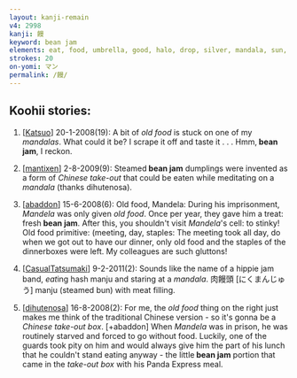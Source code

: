 ```yaml
---
layout: kanji-remain
v4: 2998
kanji: 饅
keyword: bean jam
elements: eat, food, umbrella, good, halo, drop, silver, mandala, sun, net, eye, crotch
strokes: 20
on-yomi: マン
permalink: /饅/
---
```


## Koohii stories: 

1) [<a href="http://kanji.koohii.com/profile/Katsuo">Katsuo</a>] 20-1-2008(19): A bit of <em>old food</em> is stuck on one of my <em>mandalas</em>. What could it be? I scrape it off and taste it . . . Hmm,<strong> bean jam</strong>, I reckon.

2) [<a href="http://kanji.koohii.com/profile/mantixen">mantixen</a>] 2-8-2009(9): Steamed<strong> bean jam</strong> dumplings were invented as a form of <em>Chinese take-out</em> that could be eaten while meditating on a <em>mandala</em> (thanks dihutenosa).

3) [<a href="http://kanji.koohii.com/profile/abaddon">abaddon</a>] 15-6-2008(6): Old food, Mandela: During his imprisonment, <em>Mandela</em> was only given <em>old food</em>. Once per year, they gave him a treat: fresh<strong> bean jam</strong>. After this, you shouldn&#039;t visit <em>Mandela</em>&#039;s cell: to stinky! Old food primitive: (meeting, day, staples: The meeting took all day, do when we got out to have our dinner, only old food and the staples of the dinnerboxes were left. My colleagues are such gluttons!

4) [<a href="http://kanji.koohii.com/profile/CasualTatsumaki">CasualTatsumaki</a>] 9-2-2011(2): Sounds like the name of a hippie jam band, <em>eat</em>ing hash manju and staring at a <em>mandala</em>. 肉饅頭 [にくまんじゅう] manju (steamed bun) with meat filling.

5) [<a href="http://kanji.koohii.com/profile/dihutenosa">dihutenosa</a>] 16-8-2008(2): For me, the <em>old food</em> thing on the right just makes me think of the traditional Chinese version - so it&#039;s gonna be a <em>Chinese take-out box</em>. [+abaddon] When <em>Mandela</em> was in prison, he was routinely starved and forced to go without food. Luckily, one of the guards took pity on him and would always give him the part of his lunch that he couldn&#039;t stand eating anyway - the little<strong> bean jam</strong> portion that came in the <em>take-out box</em> with his Panda Express meal.


